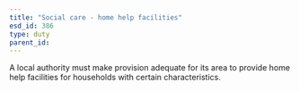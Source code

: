 ```yaml
---
title: "Social care - home help facilities"
esd_id: 386
type: duty
parent_id:  
---
```


A local authority must make provision adequate for its area to provide home help facilities for households with certain characteristics.

